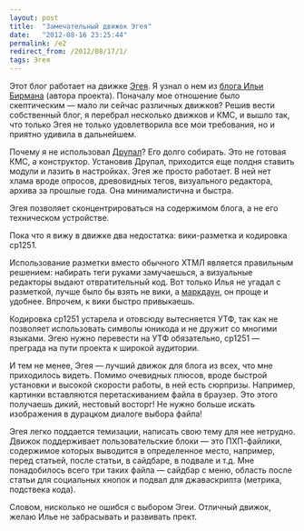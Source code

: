 ```yaml
---
layout: post
title:  "Замечательный движок Эгея"
date:   "2012-08-16 23:25:44"
permalink: /e2
redirect_from: /2012/08/17/1/
tags: Эгея
---
```


Этот блог работает на движке [Эгея](http://blogengine.ru/). Я узнал о
нем из [блога Ильи Бирмана](http://ilyabirman.ru/meanwhile/) (автора
проекта). Поначалу мое отношение было скептическим — мало ли сейчас
различных движков? Решив вести собственный блог, я перебрал несколько
движков и КМС, и вышло так, что только Эгея не только удовлетворила
все мои требования, но и приятно удивила в дальнейшем.

Почему я не использовал [Друпал](/2012/08/15/1/)? Его долго
собирать. Это не готовая КМС, а конструктор. Установив Друпал,
приходится еще полдня ставить модули и лазить в настройках. Эгея же
просто работает. В ней нет хлама вроде опросов, древовидных тегов,
визуального редактора, архива за прошлые года. Она минималистична и
быстра.

Эгея позволяет сконцентрироваться на содержимом блога, а не его
техническом устройстве.

Пока что я вижу в движке два недостатка: вики-разметка и кодировка
cp1251.

Использование разметки вместо обычного ХТМЛ является правильным
решением: набирать теги руками замучаешься, а визуальные редакторы
выдают отвратительный код. Вот только Илья не угадал с разметкой,
лучше было бы взять не вики, а
[маркдаун](http://ru.wikipedia.org/wiki/Markdown), он проще и
удобнее. Впрочем, к вики быстро привыкаешь.

Кодировка cp1251 устарела и отовсюду вытесняется УТФ, так как не
позволяет использовать символы юникода и не дружит со многими
языками. Эгею нужно перевести на УТФ обязательно, cp1251 — преграда на
пути проекта к широкой аудитории.

И тем не менее, Эгея — лучший движок для блога из всех, что мне
приходилось видеть. Помимо очевидных плюсов, вроде быстрой установки и
высокой скорости работы, в ней есть сюрпризы. Например, картинки
вставляются перетаскиванием файла в браузер. Это этого получаешь
дикий, нестовый восторг! Не нужно больше искать изображения в дурацком
диалоге выбора файла!

Эгея легко поддается темизации, написать свою тему для нее
нетрудно. Движок поддерживает пользовательские блоки — это
ПХП-файлики, содержимое которых выводится в определенное место,
например, перед статьей, после статьи, в сайдбаре, в подвале и
т.д. Мне понадобилось всего три таких файла — сайдбар с меню, область
после статьи для социальных кнопок и подвал для джаваскрипта (метрика,
подствека кода).

Словом, нисколько не ошибся с выбором Эгеи. Отличный движок, желаю
Илье не забрасывать и развивать прект.
